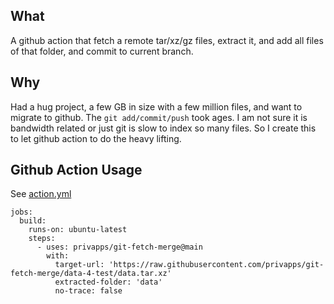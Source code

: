 ## What
A github action that fetch a remote tar/xz/gz files, extract it, and add all files of that folder, and commit to current branch.

## Why
Had a hug project, a few GB in size with a few million files, and want to migrate to github. The `git add/commit/push` took ages. I am not sure it is bandwidth related or just git is slow to index so many files. So I create this to let github action to do the heavy lifting.

## Github Action Usage

See [action.yml](https://github.com/privapps/git-fetch-merge/blob/main/action.yml)
```
jobs:
  build:
    runs-on: ubuntu-latest
    steps:
      - uses: privapps/git-fetch-merge@main
        with:
          target-url: 'https://raw.githubusercontent.com/privapps/git-fetch-merge/data-4-test/data.tar.xz'
          extracted-folder: 'data'
          no-trace: false
```
